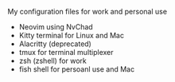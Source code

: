 My configuration files for work and personal use

- Neovim using NvChad
- Kitty terminal for Linux and Mac
- Alacritty (deprecated)
- tmux for terminal multiplexer
- zsh (zshell) for work
- fish shell for persoanl use and Mac
